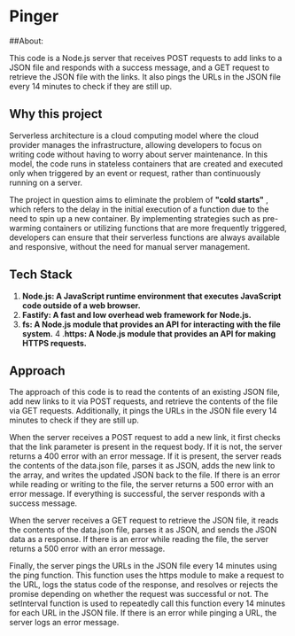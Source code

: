 # Pinger

##About:

This code is a Node.js server that receives POST requests to add links to a JSON file and responds with a success message, and a GET request to retrieve the JSON file with the links. It also pings the URLs in the JSON file every 14 minutes to check if they are still up.

## Why this project

Serverless architecture is a cloud computing model where the cloud provider manages the infrastructure, allowing developers to focus on writing code without having to worry about server maintenance. In this model, the code runs in stateless containers that are created and executed only when triggered by an event or request, rather than continuously running on a server.

The project in question aims to eliminate the problem of **"cold starts"** , which refers to the delay in the initial execution of a function due to the need to spin up a new container. By implementing strategies such as pre-warming containers or utilizing functions that are more frequently triggered, developers can ensure that their serverless functions are always available and responsive, without the need for manual server management.

## Tech Stack

1. **Node.js: A JavaScript runtime environment that executes JavaScript code outside of a web browser.**
2. **Fastify: A fast and low overhead web framework for Node.js.**
3. **fs: A Node.js module that provides an API for interacting with the file system.**
4 .**https: A Node.js module that provides an API for making HTTPS requests.**

## Approach

The approach of this code is to read the contents of an existing JSON file, add new links to it via POST requests, and retrieve the contents of the file via GET requests. Additionally, it pings the URLs in the JSON file every 14 minutes to check if they are still up.

When the server receives a POST request to add a new link, it first checks that the link parameter is present in the request body. If it is not, the server returns a 400 error with an error message. If it is present, the server reads the contents of the data.json file, parses it as JSON, adds the new link to the array, and writes the updated JSON back to the file. If there is an error while reading or writing to the file, the server returns a 500 error with an error message. If everything is successful, the server responds with a success message.

When the server receives a GET request to retrieve the JSON file, it reads the contents of the data.json file, parses it as JSON, and sends the JSON data as a response. If there is an error while reading the file, the server returns a 500 error with an error message.

Finally, the server pings the URLs in the JSON file every 14 minutes using the ping function. This function uses the https module to make a request to the URL, logs the status code of the response, and resolves or rejects the promise depending on whether the request was successful or not. The setInterval function is used to repeatedly call this function every 14 minutes for each URL in the JSON file. If there is an error while pinging a URL, the server logs an error message.

